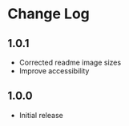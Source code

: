 # Change Log

## 1.0.1

- Corrected readme image sizes
- Improve accessibility

## 1.0.0

- Initial release

